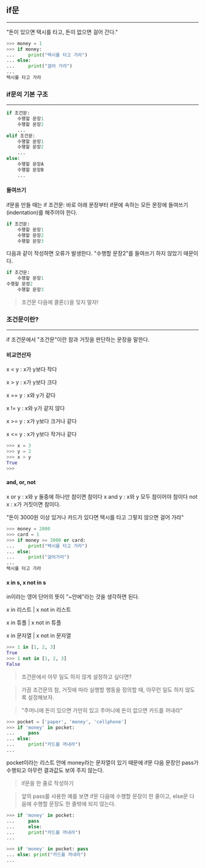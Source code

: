 ## if문
- - -
"돈이 있으면 택시를 타고, 돈이 없으면 걸어 간다."
```python
>>> money = 1
>>> if money:
...     print("택시를 타고 가라")
... else:
...     print("걸어 가라")
...
택시를 타고 가라
```
### if문의 기본 구조
- - -
```python
if 조건문:
    수행할 문장1
    수행할 문장2
    ...
elif 조건문:
    수행할 문장1
    수행할 문장2
    ...
else:
    수행할 문장A
    수행할 문장B
    ...
```
#### 들여쓰기
if문을 만들 때는 if 조건문: 바로 아래 문장부터 if문에 속하는 모든 문장에 들여쓰기(indentation)를 해주어야 한다.
```python
if 조건문:
    수행할 문장1
    수행할 문장2
    수행할 문장3
```
다음과 같이 작성하면 오류가 발생한다. "수행할 문장2"를 들여쓰기 하지 않았기 때문이다.
```python
if 조건문:
    수행할 문장1
수행할 문장2
    수행할 문장3
```
> 조건문 다음에 콜론(:)을 잊지 말자!
### 조건문이란?
- - -
if 조건문에서 "조건문"이란 참과 거짓을 판단하는 문장을 말한다.
#### 비교연산자
x < y : x가 y보다 작다

x > y : x가 y보다 크다

x == y : x와 y가 같다

x != y : x와 y가 같지 않다

x >= y : x가 y보다 크거나 같다

x <= y : x가 y보다 작거나 같다
```python
>>> x = 3
>>> y = 2
>>> x > y
True
>>>
```
#### and, or, not
x or y : x와 y 둘중에 하나만 참이면 참이다
x and y : x와 y 모두 참이어야 참이다
not x : x가 거짓이면 참이다.

"돈이 3000원 이상 있거나 카드가 있다면 택시를 타고 그렇지 않으면 걸어 가라"
```python
>>> money = 2000
>>> card = 1
>>> if money >= 3000 or card:
...     print("택시를 타고 가라")
... else:
...     print("걸어가라")
...
택시를 타고 가라
```
#### x in s, x not in s
in이라는 영어 단어의 뜻이 "~안에"라는 것을 생각하면 된다.

x in 리스트	| x not in 리스트

x in 튜플	| x not in 튜플

x in 문자열	| x not in 문자열
```python
>>> 1 in [1, 2, 3]
True
>>> 1 not in [1, 2, 3]
False
```

> 조건문에서 아무 일도 하지 않게 설정하고 싶다면?

> 가끔 조건문의 참, 거짓에 따라 실행할 행동을 정의할 때, 아무런 일도 하지 않도록 설정해보자.

> "주머니에 돈이 있으면 가만히 있고 주머니에 돈이 없으면 카드를 꺼내라"
```python
>>> pocket = ['paper', 'money', 'cellphone']
>>> if 'money' in pocket:
...     pass
... else:
...     print("카드를 꺼내라")
...
```
pocket이라는 리스트 안에 money라는 문자열이 있기 때문에 if문 다음 문장인 pass가 수행되고 아무런 결과값도 보여 주지 않는다.

> if문을 한 줄로 작성하기

> 앞의 pass를 사용한 예를 보면 if문 다음에 수행할 문장이 한 줄이고, else문 다음에 수행할 문장도 한 줄밖에 되지 않는다.
```python
>>> if 'money' in pocket:
...     pass
...     else:
...     print("카드를 꺼내라")
...

>>> if 'money' in pocket: pass
... else: print("카드를 꺼내라")
...
```